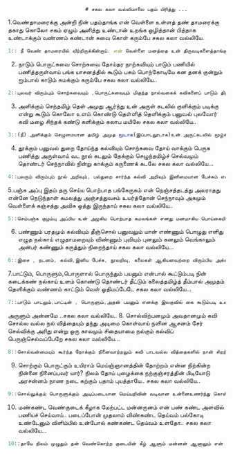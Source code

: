 




                             # சகல கலா வல்லிமாலை பதம் பிரித்து ...
1.வெண்தாமரைக்கு அன்றி நின் பதம்தாங்க என் வெள்ளை உள்ளத்
தண் தாமரைக்கு தகாது கொலோ சகம் ஏழும் அளித்து
உண்டான் உறங்க ஒழித்தான் பித்தாக உண்டாக்கும் வண்ணம்
கண்டான் சுவை கொள் கரும்பே சகல கலா வல்லியே.
```javascript
1:: நீ வெண் தாமரையில் வீற்றிருக்கின்றாய். என் வெள்ளை மனத்தை உன் திருவடிகளைத்தாங்கும் வெண்தாமரை ஆசனமாக ஆக்கிக் கொள்ளக் கூடாதா?ஏழுலகும் காக்கும் திருமால், எப்போதும் பாம்பணையில் துயில, ஈசன் பித்தனைப் போல் சுடலையில் ஆடுகிறான். ஆனால் படைக்கும் பிரமனோ, கரும்பொத்த உன்னை மனைவியாகப் பெற்று மகிழ்ந்தான், சகல கலாவல்லியே.
```
2. நாடும் பொருட்சுவை சொற்சுவை தோய்தர நாற்கவியும்
பாடும் பணியில் பணித்தருள்வாய் பங்க யாசனத்தில்
கூடும் பசும் பொற்கோடியே கன தனக் குன்றும் ஐம்பால்
காடும் சுமக்கும் கரும்பே சகல கலா வல்லியே..
```javascript
2::புலவர் விரும்பும் சொற்சுவையும் ,பொருட்சுவையும் மிகுந்த நால்வகைக் கவிகளைப் பாடும் திறனை எனக்கு அருள்வாய். ஐந்தாக வகிர்ந்து முடிந்த காடு போன்ற அடர்ந்த கூந்தலை உடையாய்.. கரும்பாய் இனிக்கும் தாயே சகல கலா வல்லியே..
```
3. அளிக்கும் செந்தமிழ் தெள் அமுது ஆர்ந்து உன் அருள் கடலில்
குளிக்கும் படிக்கு என்று கூடும் கொலோ உளம் கொண்டு தெள்ளித் 
தெளிக்கும் பனுவல் புலவோர் கவி மழை சிந்தக் கண்டு
களிக்கும் கலாப மயிலே சகல கலா வல்லியே..
```javascript
3::(நீ) அளிக்கும் செழுமையான தமிழ் அமுத மூடாக(இப்பாடலூடாக)உன் அருட்கடலில் மூழ்கி மகிழும் நிலை எனக்குக் கிடைக்குமா? பல நூல் கற்றறிந்த புலவர்கள் பொழியும் கவி மழையில் மகிழ்ந்து ஆடும் தோகை மயிலே சகலகலா வல்லியே..
```
4. தூக்கும் பனுவல் துறை தோய்ந்த கல்வியும் சொற்சுவை தோய்
வாக்கும் பெருக பணித்து அருள்வாய் வட நூல் கடலும்
தேக்கும் செழுந்தமிழ்ச் செல்வமும் தொண்டர் செந்நாவில் நின்று
காக்கும் கருணைக் கடலே சகல கலா வல்லியே...
```javascript
4::பலரும் விரும்பும் நூல் அறிவும், பல்துறை சார்ந்த கல்வி அறிவும் இனிமையான பேச்சும் எனக்கு அமைய அருள்வாய். அருஞ்செல்வமான தமிழ் நூல்களும் அருளிய கருணைக் கடலே ..சகல் கலா வல்லியே..
```
5.பஞ்சு அப்பு இதம் தரு செய்ய பொற்பாத பங்கேருகம் என்
நெஞ்சத்தடத்து அலராதது என்னே நெடுந்தாள் கமலத்து
அஞ்சத்துவசம் உயர்த்தோன் செந்நாவும் அகமும் வெள்ளைக்
கஞ்சத்து அவிசு ஒத்து இருந்தாய் சகல கலா வல்லியே..
```javascript
5::செம்பஞ்சு குழம்பு அப்பிய உன் அழகிய பொற்பாத கமலங்கள் எனது மனமாகிய பொய்கையில் இன்னும் மலராதது ஏனோ?திருமாலின் உந்தியினின்றுஎழுந்த தாமரையில் வீற்றிருக்கும் அன்னக்கொடியோனின்( நான்முகனின்)நாவையும் மனத்தையும் உன் வெண்டாமரை ஆசனமாகக் கருதி வீற்றிருப்பவளே சகல கலா வல்லியே...
```
6. பண்ணும் பரதமும் கல்வியும் தீஞ்சொல் பனுவலும் யான்
எண்ணும் பொழுது எளிது எழுத நல்காய் எழுதாமறையும்
விண்ணும் புவியும் புனலும் கனலும் வெங்காலும் அன்பர்
கண்ணும் கருத்தும் நிறைந்தாய் சகல கலா வல்லியே...
```javascript
6::இசை , நடனம், கல்வி,இனிய பேச்சு, நூலறிவு, கலைகள் ஆகியனவற்றை விரும்பிய அக்கணமே எளிதில் நான் அடையும் வண்ணம் கடைக்கண் பாராய்.வேதங்களிலும், ஐம்பூதங்களிலும், அடியார்களின் கண்ணிலும் , கருத்திலும் எப்போதும் நிறைந்தவளே.. சகல கலா வல்லியே..
```
7.பாட்டும், பொருளும்,பொருளால் பொருந்தும் பயனும் என்பால்
கூட்டும்படி நின் கடைக்கண் நல்காய் உளம் கொண்டு தொண்டர்
தீட்டும் கலைத்தமிழ்த் தீம்பால் அமுதம் தெளிக்கும் வண்ணம்
காட்டும் வெள் ஓதிமப்பேடே சகல கலா வல்லியே...
```javascript
7::பாடும் பாடலும்,பாட்டின் , பொருளும்,அதன் பயனும் எனக்கு இலகுவில் கை கூடும்படி உன் கடைக்கண் அருளாய். பால் போன்ற இனிமையுடைய தமிழால் உன்னை ஆராதிக்கும் அடியவர்க்கு, கலைகளை தெளிந்துணர 
```
 அருளும் அன்னமே ..சகல கலா வல்லியே..
 8. சொல்விற்பனமும் அவதானமும் கவி சொல்ல வல்ல
நல் வித்தையும் தந்து அடிமை கொள்வாய் நளின ஆசனம் சேர்
செல்விக்கு அரிது என்று ஒரு காலமும் சிதையாமை நல்கும்
கல்விப் பெருஞ்செல்வப்பேறே சகல கலா வல்லியே...
```javascript
8::சொல்வன்மையும் கூர்ந்த நோக்கும் நினைவாற்றலும் கவி பாடவல்ல வித்தைகளில் நான் சிறந்து விளங்க அருள்தாராய். செந்தாமரையில் வீற்றிருக்கும் திருமகள் அருளும் செல்வம் நிலையற்றது. சகல கலா வல்லியே நீ அருளும் கல்வியோ எக்காலத்தும் அழியா பெருஞ்செல்வமாகும்.
```
9. சொற்கும் பொருட்கும் உயிராம் மெய்ஞ்ஞானத்தின் தோற்றம் என்ன
நிற்கின்ற நின்னை நினைப்பவர் யார்? நிலம் தோய் புழைக்கை
 நற்குஞ்சரத்தின் பிடியோடு அரசன்னம் நாண நடை
கற்கும் பதாம் புயத்தாயே.. சகல கலா வல்லியே..
```javascript
9::சொல்லுக்கும் பொருளுக்கும் அடிப்படையான மெய்யறிவின் வடிவான உன்னைஉணர்ந்து கொள்ளக்கூடியவர்கள் தான் யார்?(யாருமில்லை)நிலம் தொடும் நீண்ட துதிக்கை உள்ள பெண் யானைகளும் அன்னங்களும் நாணும்படி அழகு நடை பயில்பவலளே..தாமரைப் பாதங்களைக் கொண்டவளே..சகல கலா வல்லியே..
```
10. மண்கண்ட வெண்குடைக் கீழாக மேற்பட்ட மன்னருனம் என்
பண் கண்ட அளவில் பணியச் செய்வாய்.. படைப்போன் முதலாம்
விண்கண்ட தெய்வம் பல்கோடி உண்டேனும் விளிம்பில் உன்போல்
கண்கண்ட தெய்வம் உளதோ.. சகல கலா வல்லியே...
```javascript
10::தாயே நிலம் முழுதும் தன் வெண்கொற்ற குடையின் கீழ் ஆளும் மன்னன் ஆனாலும் என் இனிய பாடலைக் கேட்டதும் பணிந்து நிற்கும் வரம் அருள்வாய். நான்முகன் முதலாக என்ணிலடங்கா தேவர்கள் இருந்தாலும் உன்னைப் போன்று கண்கண்ட தெய்வம் உண்டோ அம்மா சகல கலா வல்லியே..
```